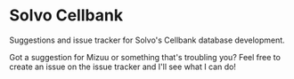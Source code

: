 Solvo Cellbank
==============
Suggestions and issue tracker for Solvo's Cellbank database development.

Got a suggestion for Mizuu or something that's troubling you? Feel free to create an issue on the issue tracker and I'll see what I can do!
